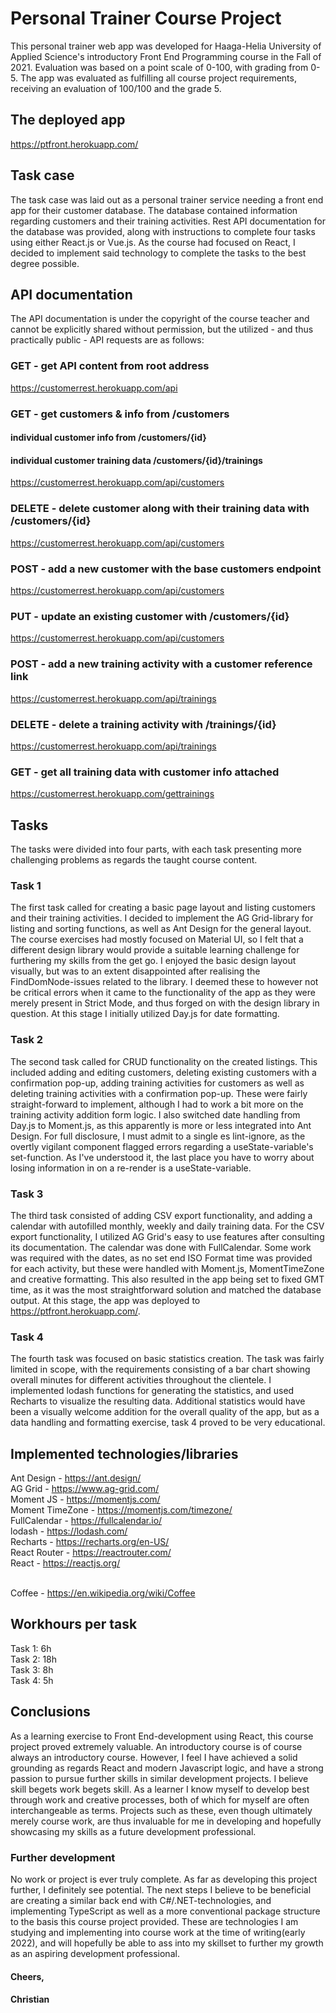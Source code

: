 # Personal Trainer Course Project

This personal trainer web app was developed for Haaga-Helia University of Applied Science's introductory Front End Programming course in the Fall of 2021. Evaluation was based on a point scale of 0-100, with grading from 0-5. The app was evaluated as fulfilling all course project requirements, receiving an evaluation of 100/100 and the grade 5.

## The deployed app

https://ptfront.herokuapp.com/

## Task case

The task case was laid out as a personal trainer service needing a front end app for their customer database. The database contained information regarding customers and their training activities. Rest API documentation for the database was provided, along with instructions to complete four tasks using either React.js or Vue.js. As the course had focused on React, I decided to implement said technology to complete the tasks to the best degree possible.

## API documentation

The API documentation is under the copyright of the course teacher and cannot be explicitly shared without permission, but the utilized - and thus practically public - API requests are as follows:

### GET - get API content from root address
https://customerrest.herokuapp.com/api

### GET - get customers & info from /customers
#### individual customer info from /customers/{id}
#### individual customer training data /customers/{id}/trainings
https://customerrest.herokuapp.com/api/customers

### DELETE - delete customer along with their training data with /customers/{id}
https://customerrest.herokuapp.com/api/customers

### POST - add a new customer with the base customers endpoint
https://customerrest.herokuapp.com/api/customers

### PUT - update an existing customer with /customers/{id}
https://customerrest.herokuapp.com/api/customers

### POST - add a new training activity with a customer reference link
https://customerrest.herokuapp.com/api/trainings

### DELETE - delete a training activity with /trainings/{id}
https://customerrest.herokuapp.com/api/trainings

### GET - get all training data with customer info attached
https://customerrest.herokuapp.com/gettrainings


## Tasks

The tasks were divided into four parts, with each task presenting more challenging problems as regards the taught course content.

### Task 1

The first task called for creating a basic page layout and listing customers and their training activities. I decided to implement the AG Grid-library for listing and sorting functions, as well as Ant Design for the general layout. The course exercises had mostly focused on Material UI, so I felt that a different design library would provide a suitable learning challenge for furthering my skills from the get go. I enjoyed the basic design layout visually, but was to an extent disappointed after realising the FindDomNode-issues related to the library. I deemed these to however not be critical errors when it came to the functionality of the app as they were merely present in Strict Mode, and thus forged on with the design library in question. At this stage I initially utilized Day.js for date formatting.

### Task 2

The second task called for CRUD functionality on the created listings. This included adding and editing customers, deleting existing customers with a confirmation pop-up, adding training activities for customers as well as deleting training activities with a confirmation pop-up. These were fairly straight-forward to implement, although I had to work a bit more on the training activity addition form logic. I also switched date handling from Day.js to Moment.js, as this apparently is more or less integrated into Ant Design. For full disclosure, I must admit to a single es lint-ignore, as the overtly vigilant component flagged errors regarding a useState-variable's set-function. As I've understood it, the last place you have to worry about losing information in on a re-render is a useState-variable.

### Task 3

The third task consisted of adding CSV export functionality, and adding a calendar with autofilled monthly, weekly and daily training data. For the CSV export functionality, I utilized AG Grid's easy to use features after consulting its documentation. The calendar was done with FullCalendar. Some work was required with the dates, as no set end ISO Format time was provided for each activity, but these were handled with Moment.js, MomentTimeZone and creative formatting. This also resulted in the app being set to fixed GMT time, as it was the most straightforward solution and matched the database output. At this stage, the app was deployed to https://ptfront.herokuapp.com/.

### Task 4

The fourth task was focused on basic statistics creation. The task was fairly limited in scope, with the requirements consisting of a bar chart showing overall minutes for different activities throughout the clientele. I implemented lodash functions for generating the statistics, and used Recharts to visualize the resulting data. Additional statistics would have been a visually welcome addition for the overall quality of the app, but as a data handling and formatting exercise, task 4 proved to be very educational.

## Implemented technologies/libraries

Ant Design - https://ant.design/<br/>
AG Grid - https://www.ag-grid.com/<br/>
Moment JS - https://momentjs.com/<br/>
Moment TimeZone - https://momentjs.com/timezone/<br/>
FullCalendar - https://fullcalendar.io/<br/>
lodash - https://lodash.com/<br/>
Recharts - https://recharts.org/en-US/<br/>
React Router - https://reactrouter.com/<br/>
React - https://reactjs.org/<br/><br/>

Coffee - https://en.wikipedia.org/wiki/Coffee

## Workhours per task

Task 1: 6h<br/>
Task 2: 18h<br/>
Task 3: 8h<br/>
Task 4: 5h<br/>

## Conclusions

As a learning exercise to Front End-development using React, this course project proved extremely valuable. An introductory course is of course always an introductory course. However, I feel I have achieved a solid grounding as regards React and modern Javascript logic, and have a strong passion to pursue further skills in similar development projects. I believe skill begets work begets skill. As a learner I know myself to develop best through work and creative processes, both of which for myself are often interchangeable as terms. Projects such as these, even though ultimately merely course work, are thus invaluable for me in developing and hopefully showcasing my skills as a future development professional.

### Further development

No work or project is ever truly complete. As far as developing this project further, I definitely see potential. The next steps I believe to be beneficial are creating a similar back end with C#/.NET-technologies, and implementing TypeScript as well as a more conventional package structure to the basis this course project provided. These are technologies I am studying and implementing into course work at the time of writing(early 2022), and will hopefully be able to ass into my skillset to further my growth as an aspiring development professional.

#### Cheers,
#### Christian
